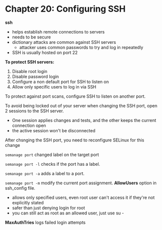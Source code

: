 # Chapter 20: Configuring SSH

**ssh**
- helps establish remote connections to servers
- needs to be secure
- dictionary attacks are common against SSH servers 
    - attacker uses common passwords to try and log in repeatedly 
- SSH is usually hosted on port 22

**To protect SSH servers:**
1. Disable root login
2. Disable password login
3. Configure a non default port for SSH to listen on
4. Allow only specific users to log in via SSH 

To protect against port scans, configure SSH to listen on another port. 

To avoid being locked out of your server when changing the SSH port, open 2 sessions to the SSH server. 
- One session applies changes and tests, and the other keeps the current connection open
- the active session won't be disconnected

After chsnging the SSH port, you need to reconfigure SELinux for this change 

`semanage port` changed label on the target port

`semanage port -l` checks if the port has a label. 

`semanage port -a` adds a label to a port. 

`semanage port -m` modify the current port assignment. 
**AllowUsers** option in ssh_config file. 
- allows only specified users, even root user can't access it if they're not explicitly stated
- safer than just denying login for root 
- you can still act as root as an allowed user, just use su -  

**MaxAuthTries** logs failed login attempts

